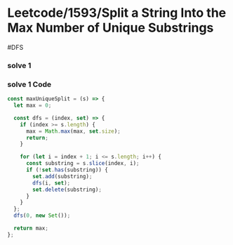 # Leetcode/1593/Split a String Into the Max Number of Unique Substrings

#DFS

### solve 1

### solve 1 Code

```js
const maxUniqueSplit = (s) => {
  let max = 0;

  const dfs = (index, set) => {
    if (index >= s.length) {
      max = Math.max(max, set.size);
      return;
    }

    for (let i = index + 1; i <= s.length; i++) {
      const substring = s.slice(index, i);
      if (!set.has(substring)) {
        set.add(substring);
        dfs(i, set);
        set.delete(substring);
      }
    }
  };
  dfs(0, new Set());

  return max;
};
```
